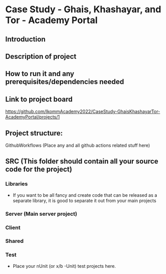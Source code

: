 # Case Study - Ghais, Khashayar, and Tor - Academy Portal

## Introduction

## Description of project

## How to run it and any prerequisites/dependencies needed

## Link to project board
https://github.com/IkommAcademy2022/CaseStudy-GhaisKhashayarTor-AcademyPortal/projects/1

## Project structure:
GithubWorkflows (Place any and all github actions related stuff here)

## SRC (This folder should contain all your source code for the project)  
### Libraries   
*  If you want to be all fancy and create code that can be released as a separate library, it is good to separate it out from your main projects  
###  Server (Main server project)  
###  Client   
###  Shared  
### Test   
* Place your nUnit (or x/b -Unit) test projects here.   
